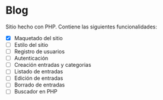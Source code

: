 # Blog
 Sitio hecho con PHP.
 Contiene las siguientes funcionalidades: 
 
 - [X] Maquetado del sitio
 - [ ] Estilo del sitio
 - [ ] Registro de usuarios
 - [ ] Autenticación
 - [ ] Creación entradas y categorias
 - [ ] Listado de entradas
 - [ ] Edición de entradas
 - [ ] Borrado de entradas
 - [ ] Buscador en PHP
